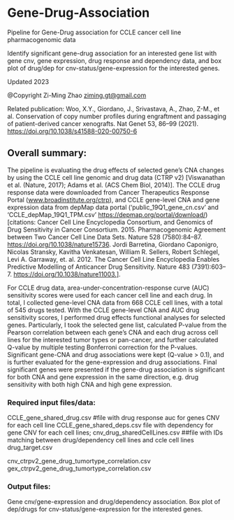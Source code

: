 # Gene-Drug-Association
Pipeline for Gene-Drug association for CCLE cancer cell line pharmacogenomic data

Identify significant gene-drug association for an interested gene list with gene cnv, gene expression, drug response and dependency data, and box plot of drug/dep for cnv-status/gene-expression for the interested genes.

Updated 2023

@Copyright Zi-Ming Zhao ziming.gt@gmail.com

Related publication: Woo, X.Y., Giordano, J., Srivastava, A., Zhao, Z-M., et al. Conservation of copy number profiles during engraftment and passaging of patient-derived cancer xenografts. Nat Genet 53, 86–99 (2021). https://doi.org/10.1038/s41588-020-00750-6

## Overall summary:
The pipeline is evaluating the drug effects of selected gene’s CNA changes by using the CCLE cell line genomic and drug data (CTRP v2) [Viswanathan et al. (Nature, 2017); Adams et al. (ACS Chem Biol, 2014)]. The CCLE drug response data were downloaded from Cancer Therapeutics Response Portal (www.broadinstitute.org/ctrp), and CCLE gene-level CNA and gene expression data from depMap data portal (‘public_19Q1_gene_cn.csv’ and ‘CCLE_depMap_19Q1_TPM.csv’ https://depmap.org/portal/download/) [citations:
Cancer Cell Line Encyclopedia Consortium, and Genomics of Drug Sensitivity in Cancer Consortium. 2015. Pharmacogenomic Agreement between Two Cancer Cell Line Data Sets. Nature 528 (7580):84–87. https://doi.org/10.1038/nature15736.
Jordi Barretina, Giordano Caponigro, Nicolas Stransky, Kavitha Venkatesan, William R. Sellers, Robert Schlegel, Levi A. Garraway, et. al. 2012. The Cancer Cell Line Encyclopedia Enables Predictive Modelling of Anticancer Drug Sensitivity. Nature 483 (7391):603–7. https://doi.org/10.1038/nature11003.]. 

For CCLE drug data, area-under-concentration-response curve (AUC) sensitivity scores were used for each cancer cell line and each drug. In total, I collected gene-level CNA data from 668 CCLE cell lines, with a total of 545 drugs tested. With the CCLE gene-level CNA and AUC drug sensitivity scores, I performed drug effects functional analyses for selected  genes. Particularly, I took the selected gene list, calculated P-value from the Pearson correlation between each gene’s CNA and each drug across cell lines for the interested tumor types or pan-cancer, and further calculated Q-value by multiple testing Bonferroni correction for the P-values. Significant gene-CNA and drug associations were kept (Q-value > 0.1), and is further evaluated for the gene-expression and drug associations. Final significant genes were presented if the gene-drug association is significant for both CNA and gene expression in the same direction, e.g. drug sensitivity with both high CNA and high gene expression.

### Required input files/data:
CCLE_gene_shared_drug.csv #file with drug response auc for genes CNV for each cell line
CCLE_gene_shared_deps.csv file with dependency for gene CNV for each cell lines;
cnv_drug_sharedCellLines.csv ##file with IDs matching between drug/dependency cell lines and ccle cell lines
drug_target.csv

cnv_ctrpv2_gene_drug_tumortype_correlation.csv
gex_ctrpv2_gene_drug_tumortype_correlation.csv

### Output files:
Gene cnv/gene-expression and drug/dependency association.
Box plot of dep/drugs for cnv-status/gene-expression for the interested genes.
